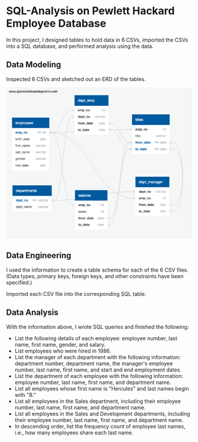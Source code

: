 # SQL-Analysis on Pewlett Hackard Employee Database

In this project, I designed tables to hold data in 6 CSVs, imported the CSVs into a SQL database, and performed analysis using the data.

## Data Modeling

Inspected 6 CSVs and sketched out an ERD of the tables. 

![ERD](ERD.png)

## Data Engineering

I used the information to create a table schema for each of the 6 CSV files. (Data types, primary keys, foreign keys, and other constraints have been specified.)

Imported each CSV file into the corresponding SQL table.

## Data Analysis

With the information above, I wrote SQL queries and finished the following:

- List the following details of each employee: employee number, last name, first name, gender, and salary.
- List employees who were hired in 1986.
- List the manager of each department with the following information: department number, department name, the manager's employee number, last name, first name, and start and end employment dates.
- List the department of each employee with the following information: employee number, last name, first name, and department name.
- List all employees whose first name is "Hercules" and last names begin with "B."
- List all employees in the Sales department, including their employee number, last name, first name, and department name.
- List all employees in the Sales and Development departments, including their employee number, last name, first name, and department name.
- In descending order, list the frequency count of employee last names, i.e., how many employees share each last name.